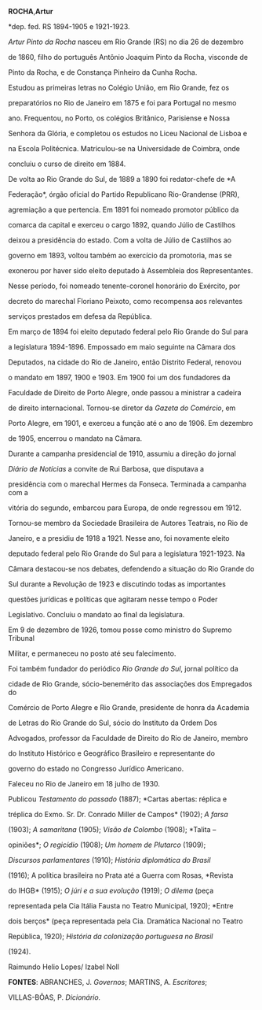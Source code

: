 **ROCHA**,**Artur**



\*dep. fed. RS 1894-1905 e 1921-1923.



*Artur Pinto da Rocha* nasceu em Rio Grande (RS) no dia 26 de dezembro

de 1860, filho do português Antônio Joaquim Pinto da Rocha, visconde de

Pinto da Rocha, e de Constança Pinheiro da Cunha Rocha.



Estudou as primeiras letras no Colégio União, em Rio Grande, fez os

preparatórios no Rio de Janeiro em 1875 e foi para Portugal no mesmo

ano. Frequentou, no Porto, os colégios Britânico, Parisiense e Nossa

Senhora da Glória, e completou os estudos no Liceu Nacional de Lisboa e

na Escola Politécnica. Matriculou-se na Universidade de Coimbra, onde

concluiu o curso de direito em 1884.



De volta ao Rio Grande do Sul, de 1889 a 1890 foi redator-chefe de *A

Federação*, órgão oficial do Partido Republicano Rio-Grandense (PRR),

agremiação a que pertencia. Em 1891 foi nomeado promotor público da

comarca da capital e exerceu o cargo 1892, quando Júlio de Castilhos

deixou a presidência do estado. Com a volta de Júlio de Castilhos ao

governo em 1893, voltou também ao exercício da promotoria, mas se

exonerou por haver sido eleito deputado à Assembleia dos Representantes.

Nesse período, foi nomeado tenente-coronel honorário do Exército, por

decreto do marechal Floriano Peixoto, como recompensa aos relevantes

serviços prestados em defesa da República.



Em março de 1894 foi eleito deputado federal pelo Rio Grande do Sul para

a legislatura 1894-1896. Empossado em maio seguinte na Câmara dos

Deputados, na cidade do Rio de Janeiro, então Distrito Federal, renovou

o mandato em 1897, 1900 e 1903. Em 1900 foi um dos fundadores da

Faculdade de Direito de Porto Alegre, onde passou a ministrar a cadeira

de direito internacional. Tornou-se diretor da *Gazeta do Comércio*, em

Porto Alegre, em 1901, e exerceu a função até o ano de 1906. Em dezembro

de 1905, encerrou o mandato na Câmara.



Durante a campanha presidencial de 1910, assumiu a direção do jornal

*Diário de Notícias* a convite de Rui Barbosa, que disputava a

presidência com o marechal Hermes da Fonseca. Terminada a campanha com a

vitória do segundo, embarcou para Europa, de onde regressou em 1912.

Tornou-se membro da Sociedade Brasileira de Autores Teatrais, no Rio de

Janeiro, e a presidiu de 1918 a 1921. Nesse ano, foi novamente eleito

deputado federal pelo Rio Grande do Sul para a legislatura 1921-1923. Na

Câmara destacou-se nos debates, defendendo a situação do Rio Grande do

Sul durante a Revolução de 1923 e discutindo todas as importantes

questões jurídicas e políticas que agitaram nesse tempo o Poder

Legislativo. Concluiu o mandato ao final da legislatura.



Em 9 de dezembro de 1926, tomou posse como ministro do Supremo Tribunal

Militar, e permaneceu no posto até seu falecimento.



Foi também fundador do periódico *Rio Grande do Sul*, jornal político da

cidade de Rio Grande, sócio-benemérito das associações dos Empregados do

Comércio de Porto Alegre e Rio Grande, presidente de honra da Academia

de Letras do Rio Grande do Sul, sócio do Instituto da Ordem Dos

Advogados, professor da Faculdade de Direito do Rio de Janeiro, membro

do Instituto Histórico e Geográfico Brasileiro e representante do

governo do estado no Congresso Jurídico Americano.



Faleceu no Rio de Janeiro em 18 julho de 1930.



Publicou *Testamento do passado* (1887); *Cartas abertas: réplica e

tréplica do Exmo. Sr. Dr. Conrado Miller de Campos* (1902); *A farsa*

(1903); *A samaritana* (1905); *Visão de Colombo* (1908); *Talita –

opiniões*; *O* *regicídio* (1908); *Um homem de* *Plutarco* (1909);

*Discursos parlamentares* (1910); *História diplomática do Brasil*

(1916); A política brasileira no Prata até a Guerra com Rosas, *Revista

do IHGB* (1915); *O júri e a sua* *evolução* (1919); *O dilema* (peça

representada pela Cia Itália Fausta no Teatro Municipal, 1920); *Entre

dois berços* (peça representada pela Cia. Dramática Nacional no Teatro

República, 1920); *História da* *colonização portuguesa no Brasil*

(1924).



Raimundo Helio Lopes/ Izabel Noll



**FONTES**: ABRANCHES, J. *Governos*; MARTINS, A. *Escritores*;

VILLAS-BÔAS, P. *Dicionário.*

